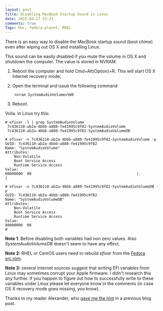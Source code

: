 ```yaml
---
layout: post
Title: Disabling MacBook Startup Sound in Linux
date: 2015-04-27 23:23
comments: true
Tags: Mac, fedora.planet, RHEL
---
```


There is an easy way to disable the MacBook startup sound
(boot chime) even after wiping out OS X and installing Linux.

This sound can be easily disabled if you mute the volume in OS X
and shutdown the computer. The value is stored in NVRAM.


1. Reboot the computer and hold Cmd+Alt(Option)+R. This will start
OS X Internet recovery mode;
2. Open the terminal and issue the following command

        nvram SystemAudioVolume=%00

3. Reboot.

Voila. In Linux try this:

    # efivar -l | grep SystemAudioVolume
     7c436110-ab2a-4bbb-a880-fe41995c9f82-SystemAudioVolume
     7c436110-ab2a-4bbb-a880-fe41995c9f82-SystemAudioVolumeDB
    
    # efivar -n 7c436110-ab2a-4bbb-a880-fe41995c9f82-SystemAudioVolume -p
    GUID: 7c436110-ab2a-4bbb-a880-fe41995c9f82
    Name: "SystemAudioVolume"
    Attributes:
        Non-Volatile
        Boot Service Access
        Runtime Service Access
    Value:
    00000000  00                                                |.               |
    
    # efivar -n 7c436110-ab2a-4bbb-a880-fe41995c9f82-SystemAudioVolumeDB -p
    GUID: 7c436110-ab2a-4bbb-a880-fe41995c9f82
    Name: "SystemAudioVolumeDB"
    Attributes:
        Non-Volatile
        Boot Service Access
        Runtime Service Access
    Value:
    00000000  00 
    #

**Note 1**: Before disabling both variables had non zero values. Also *SystemAudioVolumeDB*
doesn't seem to have any effect.

**Note 2:** RHEL or CentOS users need to rebuild *efivar* from the 
[Fedora src.rpm](https://kojipkgs.fedoraproject.org//packages/efivar/0.14/1.fc22/src/efivar-0.14-1.fc22.src.rpm).

**Note 3:** several Internet sources suggest that writing EFI variables from Linux
may sometimes corrupt your Apple firmware. I didn't research this any further. If you
happen to figure out how to successfully write to these variables under Linux please let
everyone know in the comments (in case OS X recovery mode goes missing, you know).

Thanks to my reader Alexander, who
[gave me the hint](/blog/2015/04/26/installing-red-hat-enterprise-linux-7-on-macbook-air-2015/#disqus_thread)
in a previous blog post.
